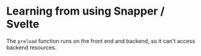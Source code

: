 # Learning from using Snapper / Svelte

The `preload` function runs on the front end and backend, so it can't access backend resources.